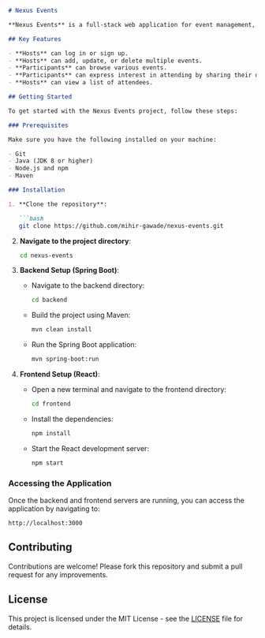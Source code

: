 
```markdown
# Nexus Events

**Nexus Events** is a full-stack web application for event management, utilizing Spring Boot for the backend and React for the frontend.

## Key Features

- **Hosts** can log in or sign up.
- **Hosts** can add, update, or delete multiple events.
- **Participants** can browse various events.
- **Participants** can express interest in attending by sharing their details with organizers.
- **Hosts** can view a list of attendees.

## Getting Started

To get started with the Nexus Events project, follow these steps:

### Prerequisites

Make sure you have the following installed on your machine:

- Git
- Java (JDK 8 or higher)
- Node.js and npm
- Maven

### Installation

1. **Clone the repository**:

   ```bash
   git clone https://github.com/mihir-gawade/nexus-events.git
   ```

2. **Navigate to the project directory**:

   ```bash
   cd nexus-events
   ```

3. **Backend Setup (Spring Boot)**:

   - Navigate to the backend directory:

     ```bash
     cd backend
     ```

   - Build the project using Maven:

     ```bash
     mvn clean install
     ```

   - Run the Spring Boot application:

     ```bash
     mvn spring-boot:run
     ```

4. **Frontend Setup (React)**:

   - Open a new terminal and navigate to the frontend directory:

     ```bash
     cd frontend
     ```

   - Install the dependencies:

     ```bash
     npm install
     ```

   - Start the React development server:

     ```bash
     npm start
     ```

### Accessing the Application

Once the backend and frontend servers are running, you can access the application by navigating to:

```
http://localhost:3000
```

## Contributing

Contributions are welcome! Please fork this repository and submit a pull request for any improvements.

## License

This project is licensed under the MIT License - see the [LICENSE](LICENSE) file for details.
